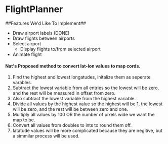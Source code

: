 # FlightPlanner #

##Features We'd Like To Implement##
* Draw airport labels (DONE)
* Draw flights between airports
* Select airport
  * Display flights to/from selected airport
* Animate flight

#### Nat's Proposed method to convert lat-lon values to map cords. ####
1. Find the highest and lowest longatudes, initalize them as seperate varables.
2. Subtract the lowest variable from all entries so the lowest will be zero, and the rest will be measured in offset from zero.
2. Also subtract the lowest variable from the highest variable.
3. Divide all values by the highest value so the highest will be 1, the lowest will be zero, and the rest will be between zero and one.
4. Multiply all values by 100 OR the number of pixels wide we want the map to be.
5. Convert all values from doubles to ints to round them off.
6. latatude values will be more complicated because they are negitive, but a simmilar process will be used.